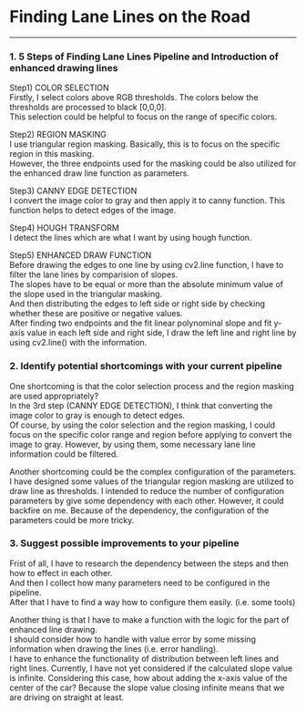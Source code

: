# **Finding Lane Lines on the Road** 

---

### 1. 5 Steps of Finding Lane Lines Pipeline and Introduction of enhanced drawing lines

Step1) COLOR SELECTION  
Firstly, I select colors above RGB thresholds. The colors below the thresholds are processed to black [0,0,0].  
This selection could be helpful to focus on the range of specific colors.  
  
Step2) REGION MASKING  
I use triangular region masking. Basically, this is to focus on the specific region in this masking.  
However, the three endpoints used for the masking could be also utilized for the enhanced draw line function as parameters.  
  
Step3) CANNY EDGE DETECTION  
I convert the image color to gray and then apply it to canny function. This function helps to detect edges of the image.  
  
Step4) HOUGH TRANSFORM  
I detect the lines which are what I want by using hough function.  
  
Step5) ENHANCED DRAW FUNCTION  
Before drawing the edges to one line by using cv2.line function, I have to filter the lane lines by comparision of slopes.  
The slopes have to be equal or more than the absolute minimum value of the slope used in the triangular masking.  
And then distributing the edges to left side or right side by checking whether these are positive or negative values.  
After finding two endpoints and the fit linear polynominal slope and fit y-axis value in each left side and right side, 
I draw the left line and right line by using cv2.line() with the information.  
  
### 2. Identify potential shortcomings with your current pipeline
  
One shortcoming is that the color selection process and the region masking are used appropriately?  
In the 3rd step (CANNY EDGE DETECTION), I think that converting the image color to gray is enough to detect edges.  
Of course, by using the color selection and the region masking, I could focus on the specific color range and region before applying to convert the image to gray. However, by using them, some necessary lane line information could be filtered.  
  
Another shortcoming could be the complex configuration of the parameters. I have designed some values of the triangular region masking are utilized to draw line as thresholds. I intended to reduce the number of configuration parameters by give some dependency with each other. However, it could backfire on me. Because of the dependency, the configuration of the parameters could be more tricky.
  
### 3. Suggest possible improvements to your pipeline
  
Frist of all, I have to research the dependency between the steps and then how to effect in each other.  
And then I collect how many parameters need to be configured in the pipeline.  
After that I have to find a way how to configure them easily. (i.e. some tools)  
  
Another thing is that I have to make a function with the logic for the part of enhanced line drawing.  
I should consider how to handle with value error by some missing information when drawing the lines (i.e. error handling).  
I have to enhance the functionality of distribution between left lines and right lines. Currently, I have not yet considered if the calculated slope value is infinite. Considering this case, how about adding the x-axis value of the center of the car?  Because the slope value closing infinite means that we are driving on straight at least.
